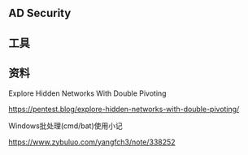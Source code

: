 ## AD Security


## 工具


## 资料


Explore Hidden Networks With Double Pivoting

https://pentest.blog/explore-hidden-networks-with-double-pivoting/

Windows批处理(cmd/bat)使用小记

https://www.zybuluo.com/yangfch3/note/338252